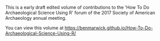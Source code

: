 This is a early draft edited volume of contributions to the  'How To Do Archaeological Science Using R' forum of the 2017 Society of American Archaeology annual meeting.

You can view this volume at  https://benmarwick.github.io/How-To-Do-Archaeological-Science-Using-R/
